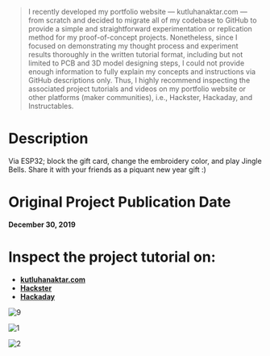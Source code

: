 > I recently developed my portfolio website — kutluhanaktar.com — from scratch and decided to migrate all of my codebase to GitHub to provide a simple and straightforward experimentation or replication method for my proof-of-concept projects. Nonetheless, since I focused on demonstrating my thought process and experiment results thoroughly in the written tutorial format, including but not limited to PCB and 3D model designing steps, I could not provide enough information to fully explain my concepts and instructions via GitHub descriptions only. Thus, I highly recommend inspecting the associated project tutorials and videos on my portfolio website or other platforms (maker communities), i.e., Hackster, Hackaday, and Instructables.

# Description

Via ESP32; block the gift card, change the embroidery color, and play Jingle Bells. Share it with your friends as a piquant new year gift :)

# Original Project Publication Date

**December 30, 2019**

# Inspect the project tutorial on:

- **[kutluhanaktar.com](https://www.kutluhanaktar.com/projects/IoT_Interactive_New_Year_Gift_Card_on_Localhost/)**
- **[Hackster](https://www.hackster.io/kutluhan-aktar/iot-interactive-new-year-gift-card-on-localhost-3cddea)**
- **[Hackaday](https://hackaday.io/project/170625-iot-interactive-new-year-gift-card-on-localhost)**

![9](https://github.com/user-attachments/assets/faa5c148-a1f7-4a10-acdb-6c694fb65b7c)

![1](https://github.com/user-attachments/assets/a9afdcb9-1155-4a51-adec-9c208bae6705)

![2](https://github.com/user-attachments/assets/8527176f-905d-4aa2-9f83-2f388b3a4849)
